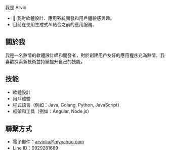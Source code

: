 我是 Arvin
- 👀 我對軟體設計、應用系統開發和用戶體驗感興趣。
- 目前在使用生成式AI結合之前的應用服務。

## 關於我
我是一名熱情的軟體設計師和開發者，對於創建用戶友好的應用程序充滿熱情。我喜歡探索新技術並持續提升自己的技能。

## 技能
- 軟體設計
- 用戶體驗
- 程式語言（例如：Java, Golang, Python, JavaScript）
- 框架和工具（例如：Angular, Node.js）

## 聯繫方式
- 電子郵件：arvinliu@myyahoo.com
- Line ID：0929281689
<!---
0929281689/0929281689 is a ✨ special ✨ repository because its `README.md` (this file) appears on your GitHub profile.
You can click the Preview link to take a look at your changes.
--->
